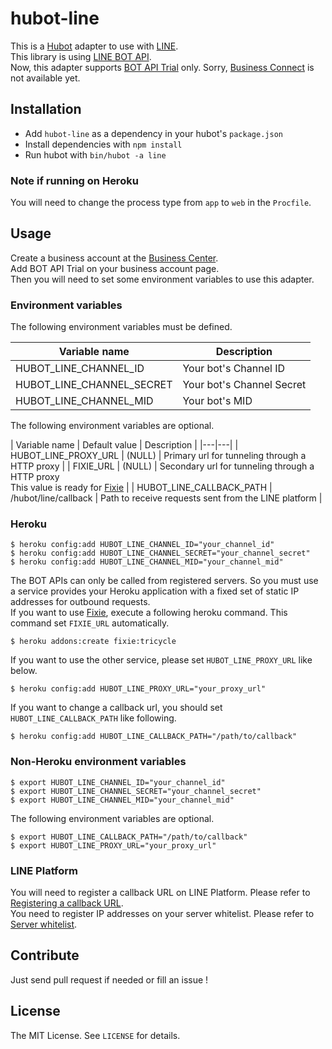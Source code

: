 hubot-line
==============

This is a [Hubot](https://hubot.github.com/) adapter to use with [LINE](http://line.me/).  
This library is using [LINE BOT API](https://developers.line.me/bot-api/overview).  
Now, this adapter supports [BOT API Trial](https://developers.line.me/type-of-accounts/bot-api-trial) only. Sorry, [Business Connect](https://developers.line.me/type-of-accounts/business-connect) is not available yet.

## Installation

* Add `hubot-line` as a dependency in your hubot's `package.json`
* Install dependencies with `npm install`
* Run hubot with `bin/hubot -a line`

### Note if running on Heroku

You will need to change the process type from `app` to `web` in the `Procfile`.

## Usage

Create a business account at the [Business Center](https://business.line.me/).  
Add BOT API Trial on your business account page.  
Then you will need to set some environment variables to use this adapter.

### Environment variables

The following environment variables must be defined.

| Variable name | Description |
|---|---|
| HUBOT_LINE_CHANNEL_ID | Your bot's Channel ID |
| HUBOT_LINE_CHANNEL_SECRET | Your bot's Channel Secret |
| HUBOT_LINE_CHANNEL_MID | Your bot's MID |

The following environment variables are optional.

| Variable name | Default value | Description |
|---|---|
| HUBOT_LINE_PROXY_URL | (NULL) | Primary url for tunneling through a HTTP proxy |
| FIXIE_URL | (NULL) | Secondary url for tunneling through a HTTP proxy<br> This value is ready for [Fixie](https://elements.heroku.com/addons/fixie) |
| HUBOT_LINE_CALLBACK_PATH | /hubot/line/callback | Path to receive requests sent from the LINE platform |

### Heroku

    $ heroku config:add HUBOT_LINE_CHANNEL_ID="your_channel_id"
    $ heroku config:add HUBOT_LINE_CHANNEL_SECRET="your_channel_secret"
    $ heroku config:add HUBOT_LINE_CHANNEL_MID="your_channel_mid"

The BOT APIs can only be called from registered servers. So you must use a service provides your Heroku application with a fixed set of static IP addresses for outbound requests.  
If you want to use [Fixie](https://elements.heroku.com/addons/fixie), execute a following heroku command. This command set `FIXIE_URL` automatically.

    $ heroku addons:create fixie:tricycle

If you want to use the other service, please set `HUBOT_LINE_PROXY_URL` like below.

    $ heroku config:add HUBOT_LINE_PROXY_URL="your_proxy_url"

If you want to change a callback url, you should set `HUBOT_LINE_CALLBACK_PATH` like following.

    $ heroku config:add HUBOT_LINE_CALLBACK_PATH="/path/to/callback"

### Non-Heroku environment variables

    $ export HUBOT_LINE_CHANNEL_ID="your_channel_id"
    $ export HUBOT_LINE_CHANNEL_SECRET="your_channel_secret"
    $ export HUBOT_LINE_CHANNEL_MID="your_channel_mid"

The following environment variables are optional.

    $ export HUBOT_LINE_CALLBACK_PATH="/path/to/callback"
    $ export HUBOT_LINE_PROXY_URL="your_proxy_url"

### LINE Platform

You will need to register a callback URL on LINE Platform. Please refer to [Registering a callback URL](https://developers.line.me/bot-api/getting-started-with-bot-api-trial#register_callback_url).  
You need to register IP addresses on your server whitelist. Please refer to [Server whitelist](https://developers.line.me/bot-api/getting-started-with-bot-api-trial#whitelists).

## Contribute

Just send pull request if needed or fill an issue !

## License

The MIT License. See `LICENSE` for details.
